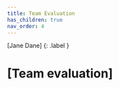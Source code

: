 ```yaml
---
title: Team Evaluation
has_children: true
nav_order: 4
---
```


[Jane Dane]
{: .label }

# [Team evaluation]
